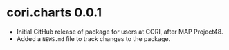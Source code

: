 # cori.charts 0.0.1

* Initial GitHub release of package for users at CORI, after MAP Project48.
* Added a `NEWS.md` file to track changes to the package.
